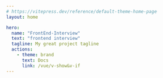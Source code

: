 ```yaml
---
# https://vitepress.dev/reference/default-theme-home-page
layout: home

hero:
  name: "FrontEnd-Interview"
  text: "frontend interview"
  tagline: My great project tagline
  actions:
    - theme: brand
      text: Docs
      link: /vue/v-show&v-if
---
```


